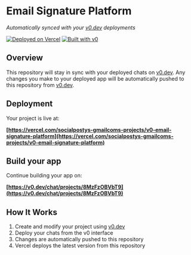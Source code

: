 # Email Signature Platform

*Automatically synced with your [v0.dev](https://v0.dev) deployments*

[![Deployed on Vercel](https://img.shields.io/badge/Deployed%20on-Vercel-black?style=for-the-badge&logo=vercel)](https://vercel.com/socialpostys-gmailcoms-projects/v0-email-signature-platform)
[![Built with v0](https://img.shields.io/badge/Built%20with-v0.dev-black?style=for-the-badge)](https://v0.dev/chat/projects/8MzFzOBVbT9)

## Overview

This repository will stay in sync with your deployed chats on [v0.dev](https://v0.dev).
Any changes you make to your deployed app will be automatically pushed to this repository from [v0.dev](https://v0.dev).

## Deployment

Your project is live at:

**[https://vercel.com/socialpostys-gmailcoms-projects/v0-email-signature-platform](https://vercel.com/socialpostys-gmailcoms-projects/v0-email-signature-platform)**

## Build your app

Continue building your app on:

**[https://v0.dev/chat/projects/8MzFzOBVbT9](https://v0.dev/chat/projects/8MzFzOBVbT9)**

## How It Works

1. Create and modify your project using [v0.dev](https://v0.dev)
2. Deploy your chats from the v0 interface
3. Changes are automatically pushed to this repository
4. Vercel deploys the latest version from this repository

